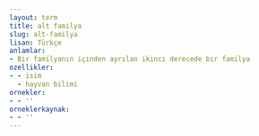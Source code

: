 ```yaml
---
layout: term
title: alt familya
slug: alt-familya
lisan: Türkçe
anlamlar:
- Bir familyanın içinden ayrılan ikinci derecede bir familya
ozellikler:
- - isim
  - hayvan bilimi
ornekler:
- - ''
orneklerkaynak:
- - ''
---
```

